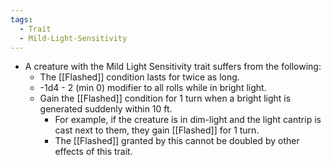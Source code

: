 ```yaml
---
tags:
  - Trait
  - Mild-Light-Sensitivity
---
```

- A creature with the Mild Light Sensitivity trait suffers from the following:
	- The [[Flashed]] condition lasts for twice as long.
	- -1d4 - 2 (min 0) modifier to all rolls while in bright light.
	- Gain the [[Flashed]] condition for 1 turn when a bright light is generated suddenly within 10 ft.
		- For example, if the creature is in dim-light and the light cantrip is cast next to them, they gain [[Flashed]] for 1 turn.
		- The [[Flashed]] granted by this cannot be doubled by other effects of this trait.